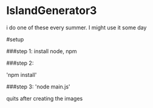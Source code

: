 # IslandGenerator3
i do one of these every summer. I might use it some day

#setup

###step 1: 
install node, npm

###step 2: 

'npm install'

###step 3: 'node main.js'


quits after creating the images
